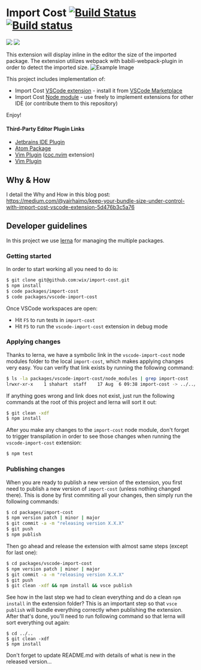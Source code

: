 # Import Cost [![Build Status](https://travis-ci.org/wix/import-cost.svg?branch=master)](https://travis-ci.org/wix/import-cost) [![Build status](https://ci.appveyor.com/api/projects/status/ko48qav9qqb8fv8u?svg=true)](https://ci.appveyor.com/project/shahata/import-cost)
[![](https://vsmarketplacebadge.apphb.com/version/wix.vscode-import-cost.svg)](https://marketplace.visualstudio.com/items?itemName=wix.vscode-import-cost) [![](https://vsmarketplacebadge.apphb.com/installs/wix.vscode-import-cost.svg)](https://marketplace.visualstudio.com/items?itemName=wix.vscode-import-cost)

This extension will display inline in the editor the size of the imported package.
The extension utilizes webpack with babili-webpack-plugin in order to detect the imported size.
![Example Image](https://file-wkbcnlcvbn.now.sh/import-cost.gif)

This project includes implementation of:
 * Import Cost [VSCode extension](packages/vscode-import-cost) - install it from [VSCode Marketplace](https://marketplace.visualstudio.com/items?itemName=wix.vscode-import-cost)
 * Import Cost [Node module](packages/import-cost) - use freely to implement extensions for other IDE (or contribute them to this repository)

Enjoy!

#### Third-Party Editor Plugin Links

* [Jetbrains IDE Plugin](https://github.com/denofevil/import-cost)
* [Atom Package](https://atom.io/packages/import-cost-atom)
* [Vim Plugin](https://github.com/wix/import-cost/tree/master/packages/coc-import-cost) ([coc.nvim](https://github.com/neoclide/coc.nvim) extension)
* [Vim Plugin](https://github.com/yardnsm/vim-import-cost)


## Why & How
I detail the Why and How in this blog post:
https://medium.com/@yairhaimo/keep-your-bundle-size-under-control-with-import-cost-vscode-extension-5d476b3c5a76

## Developer guidelines

In this project we use [lerna](https://lernajs.io/) for managing the multiple packages.

### Getting started

In order to start working all you need to do is:
```sh
$ git clone git@github.com:wix/import-cost.git
$ npm install
$ code packages/import-cost
$ code packages/vscode-import-cost
```

Once VSCode workspaces are open:
* Hit `F5` to run tests in `import-cost`
* Hit `F5` to run the `vscode-import-cost` extension in debug mode

### Applying changes

Thanks to lerna, we have a symbolic link in the `vscode-import-cost` node modules folder to the local `import-cost`, which makes applying changes very easy. You can verify that link exists by running the following command:

```sh
$ ls -la packages/vscode-import-cost/node_modules | grep import-cost
lrwxr-xr-x    1 shahart  staff    17 Aug  6 09:38 import-cost -> ../../import-cost
```

If anything goes wrong and link does not exist, just run the following commands at the root of this project and lerna will sort it out:
```sh
$ git clean -xdf
$ npm install
```

After you make any changes to the `import-cost` node module, don't forget to trigger transpilation in order to see those changes when running the `vscode-import-cost` extension:
```sh
$ npm test
```

### Publishing changes

When you are ready to publish a new version of the extension, you first need to publish a new version of `import-cost` (unless nothing changed there). This is done by first commiting all your changes, then simply run the following commands:
```sh
$ cd packages/import-cost
$ npm version patch | minor | major
$ git commit -a -m "releasing version X.X.X"
$ git push
$ npm publish
```

Then go ahead and release the extension with almost same steps (except for last one):
```sh
$ cd packages/vscode-import-cost
$ npm version patch | minor | major
$ git commit -a -m "releasing version X.X.X"
$ git push
$ git clean -xdf && npm install && vsce publish
```

See how in the last step we had to clean everything and do a clean `npm install` in the extension folder? This is an important step so that `vsce publish` will bundle everything correctly when publishing the extension. After that's done, you'll need to run following command so that lerna will sort everything out again:
```
$ cd ../..
$ git clean -xdf
$ npm install
```

Don't forget to update README.md with details of what is new in the released version...
